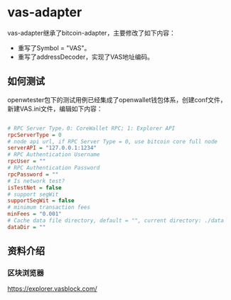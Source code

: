 # vas-adapter

vas-adapter继承了bitcoin-adapter，主要修改了如下内容：

- 重写了Symbol = "VAS"。
- 重写了addressDecoder，实现了VAS地址编码。

## 如何测试

openwtester包下的测试用例已经集成了openwallet钱包体系，创建conf文件，新建VAS.ini文件，编辑如下内容：

```ini

# RPC Server Type，0: CoreWallet RPC; 1: Explorer API
rpcServerType = 0
# node api url, if RPC Server Type = 0, use bitcoin core full node
serverAPI = "127.0.0.1:1234"
# RPC Authentication Username
rpcUser = ""
# RPC Authentication Password
rpcPassword = ""
# Is network test?
isTestNet = false
# support segWit
supportSegWit = false
# minimum transaction fees
minFees = "0.001"
# Cache data file directory, default = "", current directory: ./data
dataDir = ""

```

## 资料介绍

### 区块浏览器

https://explorer.vasblock.com/
